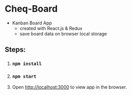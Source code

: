 # Cheq-Board
- Kanban Board App
    - created with React.js & Redux
    - save board data on browser local storage

## Steps:
1. ### `npm install`
2. ### `npm start`
3. Open [http://localhost:3000](http://localhost:3000) to view app in the browser.



